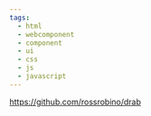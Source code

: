 ```yaml
---
tags:
  - html
  - webcomponent
  - component
  - ui
  - css
  - js
  - javascript
---
```

https://github.com/rossrobino/drab

